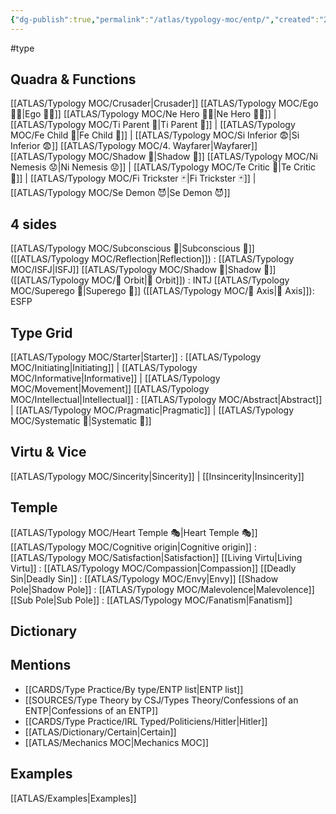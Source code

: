 ```yaml
---
{"dg-publish":true,"permalink":"/atlas/typology-moc/entp/","created":"2022-12-27T18:59:13.675+01:00","updated":"2023-04-02T17:23:55.579+02:00"}
---
```


#type

## Quadra & Functions
[[ATLAS/Typology MOC/Crusader\|Crusader]] [[ATLAS/Typology MOC/Ego 🙋‍♂️\|Ego 🙋‍♂️]]
	[[ATLAS/Typology MOC/Ne Hero 🦸‍♂️\|Ne Hero 🦸‍♂️]] | [[ATLAS/Typology MOC/Ti Parent 🤨\|Ti Parent 🤨]] | [[ATLAS/Typology MOC/Fe Child 🧒\|Fe Child 🧒]] | [[ATLAS/Typology MOC/Si Inferior 😨\|Si Inferior 😨]]
[[ATLAS/Typology MOC/4. Wayfarer\|Wayfarer]] [[ATLAS/Typology MOC/Shadow 👤\|Shadow 👤]] 
	[[ATLAS/Typology MOC/Ni Nemesis 😟\|Ni Nemesis 😟]] | [[ATLAS/Typology MOC/Te Critic 🤔\|Te Critic 🤔]] | [[ATLAS/Typology MOC/Fi Trickster 🃏\|Fi Trickster 🃏]] | [[ATLAS/Typology MOC/Se Demon 😈\|Se Demon 😈]]

## 4 sides  
[[ATLAS/Typology MOC/Subconscious 🤸\|Subconscious 🤸]] ([[ATLAS/Typology MOC/Reflection\|Reflection]]) : [[ATLAS/Typology MOC/ISFJ\|ISFJ]]
[[ATLAS/Typology MOC/Shadow 👤\|Shadow 👤]] ([[ATLAS/Typology MOC/🔄 Orbit\|🔄 Orbit]]) : INTJ
[[ATLAS/Typology MOC/Superego 👹\|Superego 👹]] ([[ATLAS/Typology MOC/🧲 Axis\|🧲 Axis]]): ESFP

## Type Grid 
[[ATLAS/Typology MOC/Starter\|Starter]] : [[ATLAS/Typology MOC/Initiating\|Initiating]] | [[ATLAS/Typology MOC/Informative\|Informative]] | [[ATLAS/Typology MOC/Movement\|Movement]]
[[ATLAS/Typology MOC/Intellectual\|Intellectual]] : [[ATLAS/Typology MOC/Abstract\|Abstract]] | [[ATLAS/Typology MOC/Pragmatic\|Pragmatic]] | [[ATLAS/Typology MOC/Systematic 🔧\|Systematic 🔧]]

## Virtu & Vice
[[ATLAS/Typology MOC/Sincerity\|Sincerity]] | [[Insincerity\|Insincerity]]

## Temple 
[[ATLAS/Typology MOC/Heart Temple 🎭\|Heart Temple 🎭]]
[[ATLAS/Typology MOC/Cognitive origin\|Cognitive origin]] : [[ATLAS/Typology MOC/Satisfaction\|Satisfaction]]
[[Living Virtu\|Living Virtu]] : [[ATLAS/Typology MOC/Compassion\|Compassion]]
[[Deadly Sin\|Deadly Sin]] : [[ATLAS/Typology MOC/Envy\|Envy]]
[[Shadow Pole\|Shadow Pole]] : [[ATLAS/Typology MOC/Malevolence\|Malevolence]]
[[Sub Pole\|Sub Pole]] : [[ATLAS/Typology MOC/Fanatism\|Fanatism]]

## Dictionary


## Mentions 
- [[CARDS/Type Practice/By type/ENTP list\|ENTP list]]
- [[SOURCES/Type Theory by CSJ/Types Theory/Confessions of an ENTP\|Confessions of an ENTP]]
- [[CARDS/Type Practice/IRL Typed/Politiciens/Hitler\|Hitler]]
- [[ATLAS/Dictionary/Certain\|Certain]]
- [[ATLAS/Mechanics MOC\|Mechanics MOC]]

## Examples 
[[ATLAS/Examples\|Examples]]
